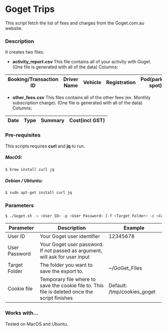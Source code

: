 # Goget Trips

This script fetch the list of fees and charges from the Goget.com.au website.

### Description
It creates two files:

  - **activity_report.csv**
This file contains all of your activity with Goget. (One file is generated with all of the data)
Columns:

 | Booking/Transaction ID | Driver Name | Vehicle | Registration | Pod(parking spot) | Trip reason | Booking start | Booking end | Hours booked | Time charge | Km travelled | Km free | Km charge | Damage Cover | Location charge | Fines | Fees | Credits | Tolls | TOTAL(incl GST) | Payment | Total DUE |
 | --- | --- | --- | --- | --- | --- | --- | --- | --- | --- | --- | --- | --- | --- | --- | --- | --- | --- | --- | --- | --- | --- |


  - **other_fees.csv**
This files contains all of the other fees (ex. Monthly subscription charge). (One file is generated with all of the data)
Columns:

| Date | Type | Summary | Cost(incl GST) |
| --- | --- | --- |--- |


### Pre-requisites

This scripts requires **curl** and **jq** to run.

##### MacOS:
```sh
$ brew install curl jq
```
##### Debian / Ubtuntu:
```sh
$ sudo apt-get install curl jq
```

### Parameters

```sh
$ ./Goget.sh -u <User ID> -p <User Password> [-f <Target Folder> -c <Cookie file>]
```
| Parameter | Description | Example |
--- |--- | --- |
User ID | Your Goget user identifier | 12345678 |
User Password |Your Goget user password. If not passed as argument, will ask for user input |  |
Target Folder | The folder you want to save the export to. | ~/GoGet_Files |
Cookie file | Temporary file where to save the cookie file to. This file is deleted once the script finishes | Default: /tmp/cookies_goget |



### Works with...

Tested on MacOS and Ubuntu.
